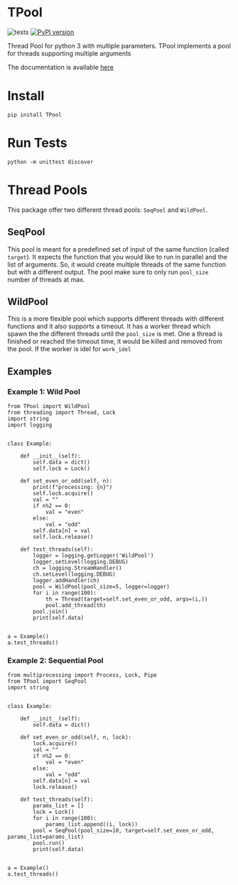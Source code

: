 # TPool

![tests](../../actions/workflows/python-package.yml/badge.svg)
[![PyPI version](https://badge.fury.io/py/TPool.svg)](https://badge.fury.io/py/TPool)

Thread Pool for python 3 with multiple parameters. TPool implements a pool for threads supporting multiple arguments 

The documentation is available [here](https://oeg-upm.github.io/TPool/)

# Install
```
pip install TPool
```

# Run Tests
```
python -m unittest discover
```




# Thread Pools
This package offer two different thread pools: `SeqPool` and `WildPool`.

## SeqPool
This pool is meant for a predefined set of input of the same function (called `target`).
It expects the function that you would like to run in parallel and the list of arguments.
So, it would create multiple threads of the same function but with a different output. 
The pool make sure to only run `pool_size` number of threads at max. 

## WildPool
This is a more flexible pool which supports different threads with different
functions and it also supports a timeout. It has a worker thread which spawn the
the different threads until the `pool_size` is met. One a thread is finished
or reached the timeout time, it would be killed and removed from the pool.
If the worker is idel for `work_idel`


## Examples
### Example 1: Wild Pool 
```
from TPool import WildPool
from threading import Thread, Lock
import string
import logging


class Example:

    def __init__(self):
        self.data = dict()
        self.lock = Lock()

    def set_even_or_odd(self, n):
        print(f"processing: {n}")
        self.lock.acquire()
        val = ""
        if n%2 == 0:
            val = "even"
        else:
            val = "odd"
        self.data[n] = val
        self.lock.release()

    def test_threads(self):
        logger = logging.getLogger('WildPool')
        logger.setLevel(logging.DEBUG)
        ch = logging.StreamHandler()
        ch.setLevel(logging.DEBUG)
        logger.addHandler(ch)
        pool = WildPool(pool_size=5, logger=logger)
        for i in range(100):
            th = Thread(target=self.set_even_or_odd, args=(i,))
            pool.add_thread(th)
        pool.join()
        print(self.data)


a = Example()
a.test_threads()

```

### Example 2: Sequential Pool 
```
from multiprocessing import Process, Lock, Pipe
from TPool import SeqPool
import string


class Example:

    def __init__(self):
        self.data = dict()

    def set_even_or_odd(self, n, lock):
        lock.acquire()
        val = ""
        if n%2 == 0:
            val = "even"
        else:
            val = "odd"
        self.data[n] = val
        lock.release()

    def test_threads(self):
        params_list = []
        lock = Lock()
        for i in range(100):
            params_list.append((i, lock))
        pool = SeqPool(pool_size=10, target=self.set_even_or_odd, params_list=params_list)
        pool.run()
        print(self.data)


a = Example()
a.test_threads()

```
